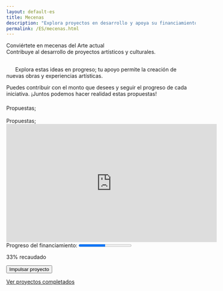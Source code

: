 ```yaml
---
layout: default-es
title: Mecenas
description: "Explora proyectos en desarrollo y apoya su financiamiento."
permalink: /ES/mecenas.html
---
```


<div class="titulo">Conviértete en mecenas del Arte actual</div>

<div class="subtitulo">Contribuye al desarrollo de proyectos artísticos y culturales.</div>

<!-- Párrafo 1 -->
<p class="parrafo" style="margin-top: 6%;">
  &nbsp;&nbsp;&nbsp;&nbsp;&nbsp;&nbsp;Explora estas ideas en progreso; tu apoyo permite la creación de nuevas obras y experiencias artísticas.
  
</p>

<!-- Párrafo 2 -->
<p class="parrafo">
 Puedes contribuir con el monto que desees y seguir el progreso de cada iniciativa. ¡Juntos podemos hacer realidad estas propuestas!
</p>

<div class="subtitulo" style="margin-top: 4%;">Propuestas;</div>
<br>

<!-- Proyecto Destacado -->
<div class="subtitulo2">Propuestas;</div>
  <!-- Video del Proyecto -->
  <div class="video-container">
    <iframe width="560" height="315" src="https://www.youtube.com/embed/TU_VIDEO_ID" frameborder="0" allowfullscreen></iframe>
  </div>
  
  <!-- Barra de Progreso -->
  <div class="barra-progreso-container">
    <label for="progreso">Progreso del financiamiento:</label>
    <progress id="progreso" value="50" max="100"></progress>
    <p>33% recaudado</p>
  </div>

<form action="https://www.paypal.com/ncp/payment/GX4V3R9TEHJ5G" method="post" target="_blank" >
  <input class="pp-GX4V3R9TEHJ5G" type="submit" value="Impulsar proyecto" />
</form>

<a href="proyectos-completados.html" class="enlace">Ver proyectos completados</a>
<br><br>



